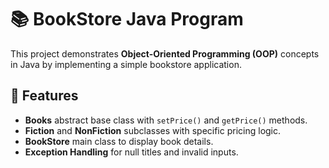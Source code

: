# 📚 BookStore Java Program

This project demonstrates **Object-Oriented Programming (OOP)** concepts in Java by implementing a simple bookstore application.

## 📌 Features
- **Books** abstract base class with `setPrice()` and `getPrice()` methods.
- **Fiction** and **NonFiction** subclasses with specific pricing logic.
- **BookStore** main class to display book details.
- **Exception Handling** for null titles and invalid inputs.

